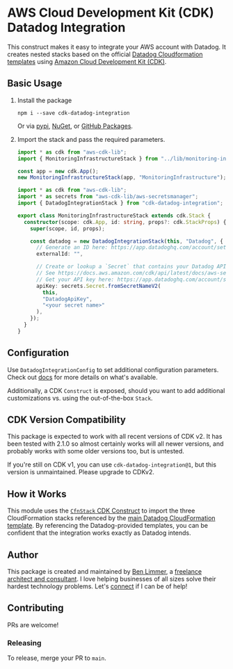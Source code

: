 # AWS Cloud Development Kit (CDK) Datadog Integration

This construct makes it easy to integrate your AWS account with Datadog. It
creates nested stacks based on the official
[Datadog Cloudformation templates](https://github.com/DataDog/cloudformation-template/blob/master/aws/main.yaml)
using [Amazon Cloud Development Kit (CDK)](https://aws.amazon.com/cdk/).

## Basic Usage

1. Install the package

   ```console
   npm i --save cdk-datadog-integration
   ```

   Or via [pypi](https://pypi.org/project/cdk-datadog-integration/),
   [NuGet](https://www.nuget.org/packages/BenLimmer.CdkDatadogIntegration/), or
   [GitHub Packages](https://github.com/blimmer/cdk-datadog-integration/packages).

1. Import the stack and pass the required parameters.

   ```ts
   import * as cdk from "aws-cdk-lib";
   import { MonitoringInfrastructureStack } from "../lib/monitoring-infrastructure-stack";

   const app = new cdk.App();
   new MonitoringInfrastructureStack(app, "MonitoringInfrastructure");
   ```

   ```ts
   import * as cdk from "aws-cdk-lib";
   import * as secrets from "aws-cdk-lib/aws-secretsmanager";
   import { DatadogIntegrationStack } from "cdk-datadog-integration";

   export class MonitoringInfrastructureStack extends cdk.Stack {
     constructor(scope: cdk.App, id: string, props?: cdk.StackProps) {
       super(scope, id, props);

       const datadog = new DatadogIntegrationStack(this, "Datadog", {
         // Generate an ID here: https://app.datadoghq.com/account/settings#integrations/amazon-web-services
         externalId: "",

         // Create or lookup a `Secret` that contains your Datadog API Key
         // See https://docs.aws.amazon.com/cdk/api/latest/docs/aws-secretsmanager-readme.html for details on Secrets in CDK
         // Get your API key here: https://app.datadoghq.com/account/settings#api
         apiKey: secrets.Secret.fromSecretNameV2(
           this,
           "DatadogApiKey",
           "<your secret name>"
         ),
       });
     }
   }
   ```

## Configuration

Use `DatadogIntegrationConfig` to set additional configuration parameters. Check
out
[docs](https://github.com/blimmer/cdk-datadog-integration/blob/master/docs/interfaces/datadogintegrationconfig.md)
for more details on what's available.

Additionally, a CDK `Construct` is exposed, should you want to add additional
customizations vs. using the out-of-the-box `Stack`.

## CDK Version Compatibility

This package is expected to work with all recent versions of CDK v2. It has been
tested with 2.1.0 so almost certainly works will all newer versions, and
probably works with some older versions too, but is untested.

If you're still on CDK v1, you can use `cdk-datadog-integration@1`, but this
version is unmaintained. Please upgrade to CDKv2.

## How it Works

This module uses the
[`CfnStack` CDK Construct](https://docs.aws.amazon.com/cdk/api/v2/docs/aws-cdk-lib.aws_cloudformation.CfnStack.html)
to import the three CloudFormation stacks referenced by the
[main Datadog CloudFormation template](https://github.com/DataDog/cloudformation-template/tree/master/aws).
By referencing the Datadog-provided templates, you can be confident that the
integration works exactly as Datadog intends.

## Author

This package is created and maintained by
[Ben Limmer](https://www.linkedin.com/in/blimmer/), a
[freelance architect and consultant](https://benlimmer.com/freelance/). I love
helping businesses of all sizes solve their hardest technology problems. Let's
[connect](https://benlimmer.com/freelance/contact/) if I can be of help!

## Contributing

PRs are welcome!

### Releasing

To release, merge your PR to `main`.

